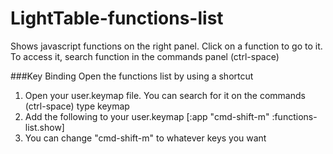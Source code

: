 # LightTable-functions-list
Shows javascript functions on the right panel. Click on a function to go to it. To access it, search function in the commands panel (ctrl-space)

###Key Binding
Open the functions list by using a shortcut  
1. Open your user.keymap file. You can search for it on the commands (ctrl-space) type keymap  
2. Add the following to your user.keymap  [:app "cmd-shift-m" :functions-list.show]  
3. You can change "cmd-shift-m" to whatever keys you want
